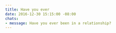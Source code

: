 ```yaml
---
title: Have you ever
date: 2016-12-30 15:15:00 -08:00
chats:
- message: Have you ever been in a relationship?
---
```


